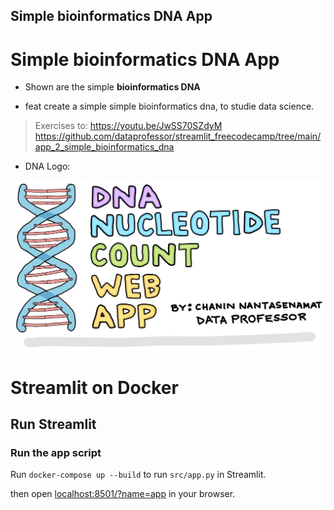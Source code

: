 ## Simple bioinformatics DNA App
# Simple bioinformatics DNA App
* Shown are the simple **bioinformatics DNA** 

* feat create a simple simple bioinformatics dna, to studie data science.
> Exercises to: https://youtu.be/JwSS70SZdyM 
> https://github.com/dataprofessor/streamlit_freecodecamp/tree/main/app_2_simple_bioinformatics_dna

* DNA Logo:

![dna_logo](img/dna-logo.jpeg)

# Streamlit on Docker
## Run Streamlit
### Run the app script

Run `docker-compose up --build` to run `src/app.py` in Streamlit.

then open [localhost:8501/?name=app](http://localhost:8501/?name=app) in your browser. 